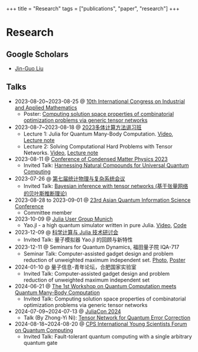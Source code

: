 +++
title = "Research"
tags = ["publications", "paper", "research"]
+++


# Research
## Google Scholars
* [Jin-Guo Liu](https://scholar.google.com/citations?user=4edw228AAAAJ)

## Talks
* 2023-08-20~2023-08-25 @ [10th International Congress on Industrial and Applied Mathematics](https://iciam2023.org/)
  * Poster: [Computing solution space properties of combinatorial optimization problems via generic tensor networks](/assets/slides/Poster-GTN.pdf)
* 2023-08-7~2023-08-18 @ [2023多体计算方法讲习班](http://2023mbcc.cpsjournals.cn/)
  * Lecture 1: Julia for Quantum Many-Body Computation. [Video](https://www.koushare.com/video/videodetail/64412), [Lecture note](/assets/slides/1.tutorial.jl.pdf)
  * Lecture 2: Solving Computational Hard Problems with Tensor Networks. [Video](https://www.koushare.com/video/videodetail/64428), [Lecture note](/assets/slides/complexity.pdf)
* 2023-08-11 @ [Conference of Condensed Matter Physics 2023](http://ccmp2023.cpsjournals.cn/)
  * Invited Talk: [Harnessing Natural Compounds for Universal Quantum Computing](/assets/slides/CCMP2023.pdf)
* 2023-07-26 @ [第七届统计物理与复杂系统会议](https://conferences.koushare.com/spcsc2023)
  * Invited Talk: [Bayesian inference with tensor networks (基于张量网络的贝叶斯推断理论)](/assets/slides/Probabilistic-inference.pdf)
* 2023-08-28 to 2023-09-01 @ [23rd Asian Quantum Information Science Conference](http://aqis-conf.org/2023/)
  * Committee member
* 2023-10-09 @ [Julia User Group Munich](https://discourse.julialang.org/t/juliausergroupmunich-jinguo-liu-quantum-computing-with-yao-jl/104248)
  * Yao.jl - a high quantum simulator written in pure Julia. [Video](https://youtu.be/b-JzPrtv-yo), [Code](https://github.com/GiggleLiu/YaoTutorial)
* 2023-12-09 @ [科学计算与 Julia 技术研讨会](https://mp.weixin.qq.com/s/YAD_Tehf3pNDuuw1MxUvrQ)
  * Invited Talk: 量子模拟器 Yao.jl 的回顾与新特性
* 2023-12-11 @ Seminars for Quantum Dynamics, 福田量子院 IQA-717
  * Seminar Talk: Computer-assisted gadget design and problem reduction of unweighted maximum independent set. [Photo](/assets/images/qudyn.jpg), [Poster](/assets/images/poster-qudyn.jpg)
* 2024-01-10 @ 量子信息-青年论坛，合肥国家实验室
  * Invited Talk: Computer-assisted gadget design and problem reduction of unweighted maximum independent set
* 2024-06-21 @ [The 1st Workshop on Quantum Computation meets Quantum Many-Body Computation](http://qcqmbc2024.cpsjournals.cn/)
  * Invited Talk: Computing solution space properties of combinatorial optimization problems via generic tensor networks
* 2024-07-09~2024-07-13 @ [JuliaCon 2024](https://juliacon.org/2024/)
  * Talk (By Zhong-Yi Ni): [Tensor Network for Quantum Error Correction](https://www.bilibili.com/video/BV11A8me3EAq/?vd_source=5604f5653ca22c5b9d761350e1b4a265)
* 2024-08-18~2024-08-20 @ [CPS International Young Scientists Forum on Quantum Computing](http://meeting.cps-net.org.cn/IYSFQC2024)
  * Invited Talk: Fault-tolerant quantum computing with a single arbitrary quantum gate
